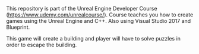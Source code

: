 This repository is part of the Unreal Engine Developer Course (https://www.udemy.com/unrealcourse/). 
Course teaches you how to create games using the Unreal Engine and C++. Also using Visual Studio 2017 and Blueprint.

This game will create a building and player will have to solve puzzles in order to escape the building.
